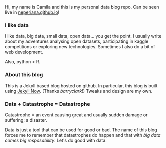 
Hi, my name is Camila and this is my personal data blog repo. Can be seen live in [neperiana.github.io](https://neperiana.github.io)!

### I like data

I like data, big data, small data, open data... you get the point. I usually write about my adventures analysing open datasets, participating in kaggle competitions or exploring new technologies. Sometimes I also do a bit of web development.

Also, python > R.

### About this blog

This is a Jekyll based blog hosted on github. In particular, this blog is built using [Jekyll Now](https://github.com/barryclark/jekyll-now/). (Thanks *barryclark*!) Tweaks and design are my own.

### Data + Catastrophe = Datastrophe

Catastrophe = an event causing great and usually sudden damage or suffering; a disaster.

Data is just a tool that can be used for good or bad. The name of this blog forces me to remember that datastrophes do happen and that with *big data comes big resposability*. Let's do good with data.